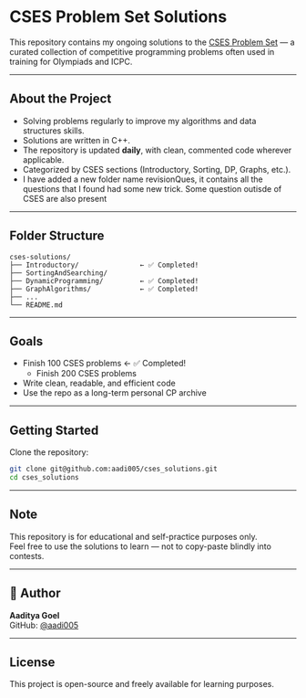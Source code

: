 # CSES Problem Set Solutions

This repository contains my ongoing solutions to the [CSES Problem Set](https://cses.fi/problemset/) — a curated collection of competitive programming problems often used in training for Olympiads and ICPC.

---

## About the Project

- Solving problems regularly to improve my algorithms and data structures skills.
- Solutions are written in C++.
- The repository is updated **daily**, with clean, commented code wherever applicable.
- Categorized by CSES sections (Introductory, Sorting, DP, Graphs, etc.).
- I have added a new folder name revisionQues, it contains all the questions that I found had some new trick.
  Some question outisde of CSES are also present

---

## Folder Structure

```
cses-solutions/
├── Introductory/               ← ✅ Completed!
├── SortingAndSearching/
├── DynamicProgramming/         ← ✅ Completed!
├── GraphAlgorithms/            ← ✅ Completed!
├── ...
└── README.md
```

---

## Goals

- Finish 100 CSES problems ← ✅ Completed!
  - Finish 200 CSES problems
- Write clean, readable, and efficient code
- Use the repo as a long-term personal CP archive

---

## Getting Started

Clone the repository:

```bash
git clone git@github.com:aadi005/cses_solutions.git
cd cses_solutions
```

---

## Note

This repository is for educational and self-practice purposes only.  
Feel free to use the solutions to learn — not to copy-paste blindly into contests.

---

## 👤 Author

**Aaditya Goel**  
GitHub: [@aadi005](https://github.com/aadi005)

---

## License

This project is open-source and freely available for learning purposes.

